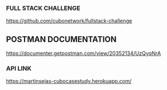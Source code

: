 ### FULL STACK CHALLENGE

https://github.com/cubonetwork/fullstack-challenge 


## POSTMAN DOCUMENTATION 
https://documenter.getpostman.com/view/20352134/UzQyqNrA 

### API LINK
https://martinsejas-cubocasestudy.herokuapp.com/ 
